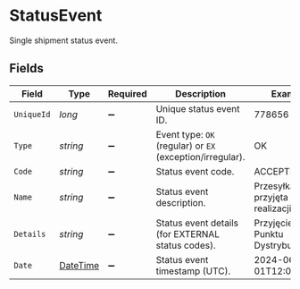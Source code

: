 # StatusEvent

Single shipment status event.


## Fields

| Field                                                                                 | Type                                                                                  | Required                                                                              | Description                                                                           | Example                                                                               |
| ------------------------------------------------------------------------------------- | ------------------------------------------------------------------------------------- | ------------------------------------------------------------------------------------- | ------------------------------------------------------------------------------------- | ------------------------------------------------------------------------------------- |
| `UniqueId`                                                                            | *long*                                                                                | :heavy_minus_sign:                                                                    | Unique status event ID.                                                               | 778656                                                                                |
| `Type`                                                                                | *string*                                                                              | :heavy_minus_sign:                                                                    | Event type: `OK` (regular) or `EX` (exception/irregular).                             | OK                                                                                    |
| `Code`                                                                                | *string*                                                                              | :heavy_minus_sign:                                                                    | Status event code.                                                                    | ACCEPTED                                                                              |
| `Name`                                                                                | *string*                                                                              | :heavy_minus_sign:                                                                    | Status event description.                                                             | Przesyłka przyjęta do realizacji                                                      |
| `Details`                                                                             | *string*                                                                              | :heavy_minus_sign:                                                                    | Status event details (for EXTERNAL status codes).                                     | Przyjęcie do Punktu Dystrybucyjnego                                                   |
| `Date`                                                                                | [DateTime](https://learn.microsoft.com/en-us/dotnet/api/system.datetime?view=net-5.0) | :heavy_minus_sign:                                                                    | Status event timestamp (UTC).                                                         | 2024-06-01T12:00:00Z                                                                  |